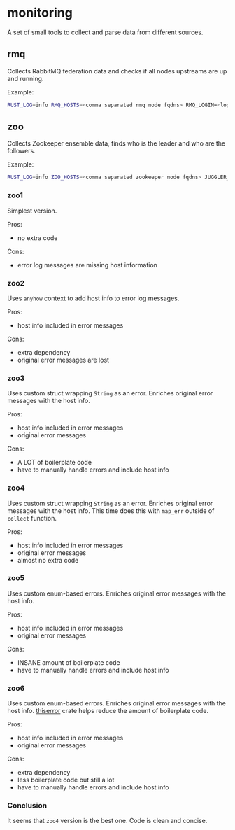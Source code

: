 # monitoring

A set of small tools to collect and parse data from different sources.

## rmq

Collects RabbitMQ federation data and checks if all nodes upstreams are up and running.

Example:
```bash
RUST_LOG=info RMQ_HOSTS=<comma separated rmq node fqdns> RMQ_LOGIN=<login> RMQ_PASSWORD=<password> JUGGLER_URL=<juggler fqdn> cargo run
```

## zoo

Collects Zookeeper ensemble data, finds who is the leader and who are the followers.

Example:
```bash
RUST_LOG=info ZOO_HOSTS=<comma separated zookeeper node fqdns> JUGGLER_URL=<juggler fqdn> cargo running
```

### zoo1

Simplest version.

Pros:
  - no extra code

Cons:
  - error log messages are missing host information

### zoo2

Uses `anyhow` context to add host info to error log messages.

Pros:
  - host info included in error messages

Cons:
  - extra dependency
  - original error messages are lost

### zoo3

Uses custom struct wrapping `String` as an error. Enriches original error messages with the host info.

Pros:
  - host info included in error messages
  - original error messages

Cons:
  - A LOT of boilerplate code
  - have to manually handle errors and include host info

### zoo4

Uses custom struct wrapping `String` as an error. Enriches original error messages with the host info.
This time does this with `map_err` outside of `collect` function.

Pros:
  - host info included in error messages
  - original error messages
  - almost no extra code

### zoo5

Uses custom enum-based errors. Enriches original error messages with the host info.

Pros:
  - host info included in error messages
  - original error messages

Cons:
  - INSANE amount of boilerplate code
  - have to manually handle errors and include host info

### zoo6

Uses custom enum-based errors. Enriches original error messages with the host info.
[thiserror](https://crates.io/crates/thiserror) crate helps reduce the amount of boilerplate code.

Pros:
  - host info included in error messages
  - original error messages

Cons:
  - extra dependency
  - less boilerplate code but still a lot
  - have to manually handle errors and include host info

### Conclusion

It seems that `zoo4` version is the best one. Code is clean and concise.
